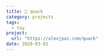 ```yaml
---
title: 🦆 quack
category: projects
tags:
  - toy
project:
  url: "https://alexjpaz.com/quack"
date: 2020-03-01
---
```

